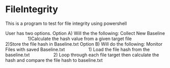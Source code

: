 # FileIntegrity
This is a program to test for file integrity using powershell

User has two options.
Option A) Will the the following: Collect New Baseline
     1)Calculate the hash value from a given target file
     2)Store the file hash in Baseline.txt
Option B) Will do the following: Monitor Files with saved Baseline.txt
     1) Load the file hash from the baseline.txt
     2) Loop through each file target then calculate the hash and compare the file hash to baseline.txt
